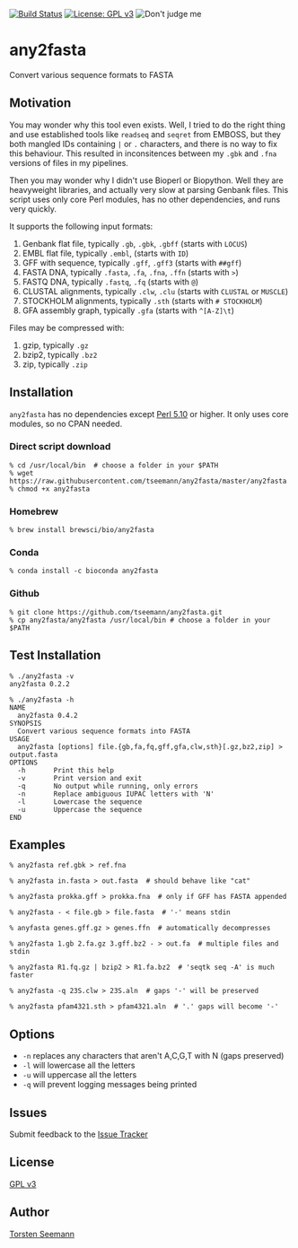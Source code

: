 [![Build Status](https://travis-ci.org/tseemann/any2fasta.svg?branch=master)](https://travis-ci.org/tseemann/any2fasta) 
[![License: GPL v3](https://img.shields.io/badge/License-GPL%20v3-blue.svg)](https://www.gnu.org/licenses/gpl-3.0)
![Don't judge me](https://img.shields.io/badge/Language-Perl_5-steelblue.svg)

# any2fasta

Convert various sequence formats to FASTA

## Motivation

You may wonder why this tool even exists.  Well, I tried to do the right
thing and use established tools like `readseq` and `seqret` from EMBOSS, but
they both mangled IDs containing `|` or `.` characters, and
there is no way to fix this behaviour.  This resulted in inconsitences
between my `.gbk` and `.fna` versions of files in my pipelines.

Then you may wonder why I didn't use Bioperl or Biopython. Well they are
heavyweight libraries, and actually very slow at parsing Genbank files.
This script uses only core Perl modules, has no other dependencies, and
runs very quickly.

It supports the following input formats:

1. Genbank flat file, typically `.gb`, `.gbk`, `.gbff` (starts with `LOCUS`)
2. EMBL flat file, typically `.embl`, (starts with `ID`)
3. GFF with sequence, typically `.gff`, `.gff3` (starts with `##gff`)
4. FASTA DNA, typically `.fasta`, `.fa`, `.fna`, `.ffn` (starts with `>`)
5. FASTQ DNA, typically `.fastq`, `.fq` (starts with `@`)
6. CLUSTAL alignments, typically `.clw`, `.clu` (starts with `CLUSTAL` or `MUSCLE`)
7. STOCKHOLM alignments, typically `.sth` (starts with `# STOCKHOLM`)
8. GFA assembly graph, typically `.gfa` (starts with `^[A-Z]\t`)

Files may be compressed with:

1. gzip, typically `.gz`
2. bzip2, typically `.bz2`
3. zip, typically `.zip`

## Installation

`any2fasta` has no dependencies except [Perl 5.10](https://www.perl.org/)
or higher. It only uses core modules, so no CPAN needed.

### Direct script download
```
% cd /usr/local/bin  # choose a folder in your $PATH
% wget https://raw.githubusercontent.com/tseemann/any2fasta/master/any2fasta
% chmod +x any2fasta
```
### Homebrew
```
% brew install brewsci/bio/any2fasta
```
### Conda
```
% conda install -c bioconda any2fasta
```
### Github
```
% git clone https://github.com/tseemann/any2fasta.git
% cp any2fasta/any2fasta /usr/local/bin # choose a folder in your $PATH
```

## Test Installation

```
% ./any2fasta -v
any2fasta 0.2.2

% ./any2fasta -h
NAME
  any2fasta 0.4.2
SYNOPSIS
  Convert various sequence formats into FASTA
USAGE
  any2fasta [options] file.{gb,fa,fq,gff,gfa,clw,sth}[.gz,bz2,zip] > output.fasta
OPTIONS
  -h       Print this help
  -v       Print version and exit
  -q       No output while running, only errors
  -n       Replace ambiguous IUPAC letters with 'N'
  -l       Lowercase the sequence
  -u       Uppercase the sequence
END
```

## Examples
```
% any2fasta ref.gbk > ref.fna

% any2fasta in.fasta > out.fasta  # should behave like "cat"

% any2fasta prokka.gff > prokka.fna  # only if GFF has FASTA appended

% any2fasta - < file.gb > file.fasta  # '-' means stdin

% anyfasta genes.gff.gz > genes.ffn  # automatically decompresses

% any2fasta 1.gb 2.fa.gz 3.gff.bz2 - > out.fa  # multiple files and stdin

% any2fasta R1.fq.gz | bzip2 > R1.fa.bz2  # 'seqtk seq -A' is much faster

% any2fasta -q 23S.clw > 23S.aln  # gaps '-' will be preserved

% any2fasta pfam4321.sth > pfam4321.aln  # '.' gaps will become '-'
```

## Options

* `-n` replaces any characters that aren't A,C,G,T with N (gaps preserved)
* `-l` will lowercase all the letters
* `-u` will uppercase all the letters
* `-q` will prevent logging messages being printed

## Issues

Submit feedback to the [Issue Tracker](https://github.com/tseemann/any2fasta/issues)

## License

[GPL v3](https://raw.githubusercontent.com/tseemann/any2fasta/master/LICENSE)

## Author

[Torsten Seemann](http://tseemann.github.io/)
